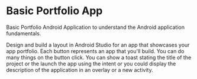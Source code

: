 # Basic Portfolio App

Basic Portfolio Android Application to understand the Android application fundamentals.

Design and build a layout in Android Studio for an app that showcases your app portfolio.
Each button represents an app that you'll build. You can do many things on the button click.
You can show a toast stating the title of the project or the launch the app using the intent
or you could display the description of the application in an overlay or a new activity.
